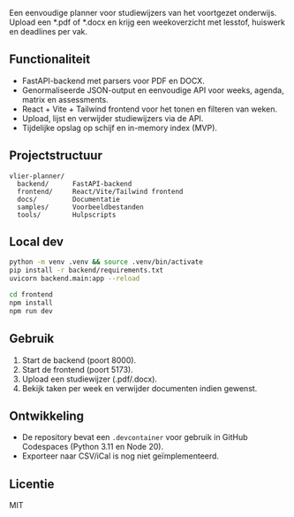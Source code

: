 Een eenvoudige planner voor studiewijzers van het voortgezet onderwijs. Upload een \*.pdf of \*.docx en krijg een weekoverzicht
met lesstof, huiswerk en deadlines per vak.

## Functionaliteit
- FastAPI-backend met parsers voor PDF en DOCX.
- Genormaliseerde JSON-output en eenvoudige API voor weeks, agenda, matrix en assessments.
- React + Vite + Tailwind frontend voor het tonen en filteren van weken.
- Upload, lijst en verwijder studiewijzers via de API.
- Tijdelijke opslag op schijf en in-memory index (MVP).

## Projectstructuur
```
vlier-planner/
  backend/      FastAPI-backend
  frontend/     React/Vite/Tailwind frontend
  docs/         Documentatie
  samples/      Voorbeeldbestanden
  tools/        Hulpscripts
```

## Local dev
```bash
python -m venv .venv && source .venv/bin/activate
pip install -r backend/requirements.txt
uvicorn backend.main:app --reload

cd frontend
npm install
npm run dev
```

## Gebruik
1. Start de backend (poort 8000).
2. Start de frontend (poort 5173).
3. Upload een studiewijzer (.pdf/.docx).
4. Bekijk taken per week en verwijder documenten indien gewenst.

## Ontwikkeling
- De repository bevat een `.devcontainer` voor gebruik in GitHub Codespaces (Python 3.11 en Node 20).
- Exporteer naar CSV/iCal is nog niet geïmplementeerd.

## Licentie
MIT
